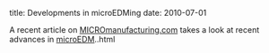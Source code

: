 title: Developments in microEDMing
date: 2010-07-01 

A recent article on [MICROmanufacturing.com](http://www.micromanufacturing.com/showthread.php?t=878) takes a look at recent advances in [microEDM](/content/Electro-Discharge-Machining-0/Electro-Discharge-Machining-0.html)..html